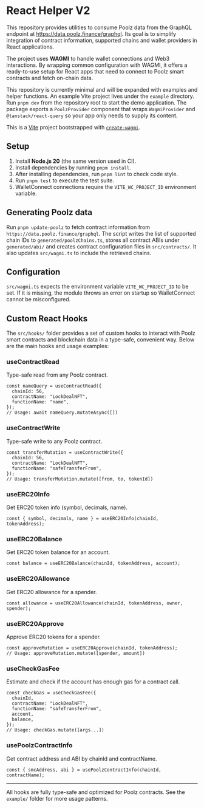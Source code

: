 # React Helper V2

This repository provides utilities to consume Poolz data from the GraphQL
endpoint at <https://data.poolz.finance/graphql>. Its goal is to simplify
integration of contract information, supported chains and wallet providers in
React applications.

The project uses **WAGMI** to handle wallet connections and Web3 interactions.
By wrapping common configuration with WAGMI, it offers a ready-to-use setup for
React apps that need to connect to Poolz smart contracts and fetch on-chain
data.

This repository is currently minimal and will be expanded with examples and
helper functions. An example Vite project lives under the `example` directory.
Run `pnpm dev` from the repository root to start the demo application. The
package exports a `PoolzProvider` component that wraps `WagmiProvider` and
`@tanstack/react-query` so your app only needs to supply its content.

This is a [Vite](https://vitejs.dev) project bootstrapped with [`create-wagmi`](https://github.com/wevm/wagmi/tree/main/packages/create-wagmi).

## Setup

1. Install **Node.js 20** (the same version used in CI).
2. Install dependencies by running `pnpm install`.
3. After installing dependencies, run `pnpm lint` to check code style.
4. Run `pnpm test` to execute the test suite.
5. WalletConnect connections require the `VITE_WC_PROJECT_ID` environment variable.

## Generating Poolz data

Run `pnpm update-poolz` to fetch contract information from
`https://data.poolz.finance/graphql`. The script writes the list of supported
chain IDs to `generated/poolzChains.ts`, stores all contract ABIs under
`generated/abi/` and creates contract configuration files in `src/contracts/`.
It also updates `src/wagmi.ts` to include the retrieved chains.

## Configuration

`src/wagmi.ts` expects the environment variable `VITE_WC_PROJECT_ID` to be set.
If it is missing, the module throws an error on startup so WalletConnect cannot
be misconfigured.

## Custom React Hooks

The `src/hooks/` folder provides a set of custom hooks to interact with Poolz smart contracts and blockchain data in a type-safe, convenient way. Below are the main hooks and usage examples:

### useContractRead
Type-safe read from any Poolz contract.
```tsx
const nameQuery = useContractRead({
  chainId: 56,
  contractName: "LockDealNFT",
  functionName: "name",
});
// Usage: await nameQuery.mutateAsync([])
```

### useContractWrite
Type-safe write to any Poolz contract.
```tsx
const transferMutation = useContractWrite({
  chainId: 56,
  contractName: "LockDealNFT",
  functionName: "safeTransferFrom",
});
// Usage: transferMutation.mutate([from, to, tokenId])
```

### useERC20Info
Get ERC20 token info (symbol, decimals, name).
```tsx
const { symbol, decimals, name } = useERC20Info(chainId, tokenAddress);
```

### useERC20Balance
Get ERC20 token balance for an account.
```tsx
const balance = useERC20Balance(chainId, tokenAddress, account);
```

### useERC20Allowance
Get ERC20 allowance for a spender.
```tsx
const allowance = useERC20Allowance(chainId, tokenAddress, owner, spender);
```

### useERC20Approve
Approve ERC20 tokens for a spender.
```tsx
const approveMutation = useERC20Approve(chainId, tokenAddress);
// Usage: approveMutation.mutate([spender, amount])
```

### useCheckGasFee
Estimate and check if the account has enough gas for a contract call.
```tsx
const checkGas = useCheckGasFee({
  chainId,
  contractName: "LockDealNFT",
  functionName: "safeTransferFrom",
  account,
  balance,
});
// Usage: checkGas.mutate([args...])
```

### usePoolzContractInfo
Get contract address and ABI by chainId and contractName.
```tsx
const { smcAddress, abi } = usePoolzContractInfo(chainId, contractName);
```

---

All hooks are fully type-safe and optimized for Poolz contracts. See the `example/` folder for more usage patterns.
